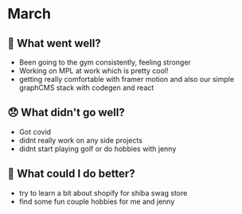 # March

## 💪 What went well?

- Been going to the gym consistently, feeling stronger
- Working on MPL at work which is pretty cool!
- getting really comfortable with framer motion and also our simple graphCMS stack with codegen and react

## 😞 What didn't go well?

- Got covid
- didnt really work on any side projects
- didnt start playing golf or do hobbies with jenny

## 🚀 What could I do better?

- try to learn a bit about shopify for shiba swag store
- find some fun couple hobbies for me and jenny